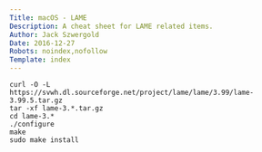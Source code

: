 ```yaml
---
Title: macOS - LAME
Description: A cheat sheet for LAME related items.
Author: Jack Szwergold
Date: 2016-12-27
Robots: noindex,nofollow
Template: index
---
```


	curl -O -L https://svwh.dl.sourceforge.net/project/lame/lame/3.99/lame-3.99.5.tar.gz
	tar -xf lame-3.*.tar.gz
	cd lame-3.*
	./configure
	make
	sudo make install
